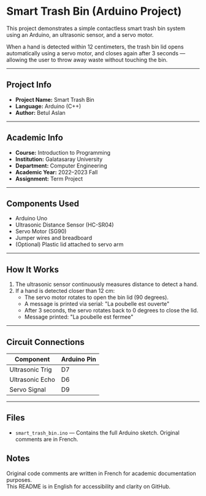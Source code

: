 # Smart Trash Bin (Arduino Project)

This project demonstrates a simple contactless smart trash bin system using an Arduino, an ultrasonic sensor, and a servo motor.

When a hand is detected within 12 centimeters, the trash bin lid opens automatically using a servo motor, and closes again after 3 seconds — allowing the user to throw away waste without touching the bin.

---

## Project Info

- **Project Name:** Smart Trash Bin  
- **Language:** Arduino (C++)
- **Author:** Betul Aslan

---

## Academic Info

- **Course:** Introduction to Programming
- **Institution:** Galatasaray University  
- **Department:** Computer Engineering  
- **Academic Year:** 2022–2023 Fall 
- **Assignment:** Term Project

---

## Components Used

- Arduino Uno
- Ultrasonic Distance Sensor (HC-SR04)
- Servo Motor (SG90)
- Jumper wires and breadboard
- (Optional) Plastic lid attached to servo arm

---

## How It Works

1. The ultrasonic sensor continuously measures distance to detect a hand.
2. If a hand is detected closer than 12 cm:
   - The servo motor rotates to open the bin lid (90 degrees).
   - A message is printed via serial: "La poubelle est ouverte"
   - After 3 seconds, the servo rotates back to 0 degrees to close the lid.
   - Message printed: "La poubelle est fermee"

---

## Circuit Connections

| Component         | Arduino Pin |
|------------------|-------------|
| Ultrasonic Trig  | D7          |
| Ultrasonic Echo  | D6          |
| Servo Signal     | D9          |

---

## Files

- `smart_trash_bin.ino` — Contains the full Arduino sketch. Original comments are in French.

## Notes

Original code comments are written in French for academic documentation purposes.  
This README is in English for accessibility and clarity on GitHub.
